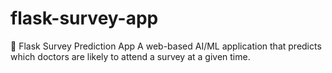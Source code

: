 # flask-survey-app
🚀 Flask Survey Prediction App A web-based AI/ML application that predicts which doctors are likely to attend a survey at a given time.
